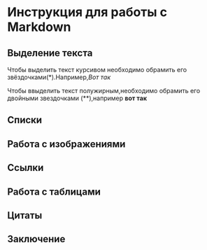 # Инструкция для работы с Markdown

## Выделение текста

Чтобы выделить текст курсивом необходимо обрамить его звёздочками(*).Например,*Вот так*

Чтобы ввыделить текст полужирным,необходимо обрамить его двойными звездочками (**),например **вот так**

## Списки

## Работа с изображениями

## Ссылки

## Работа с таблицами

## Цитаты

## Заключение